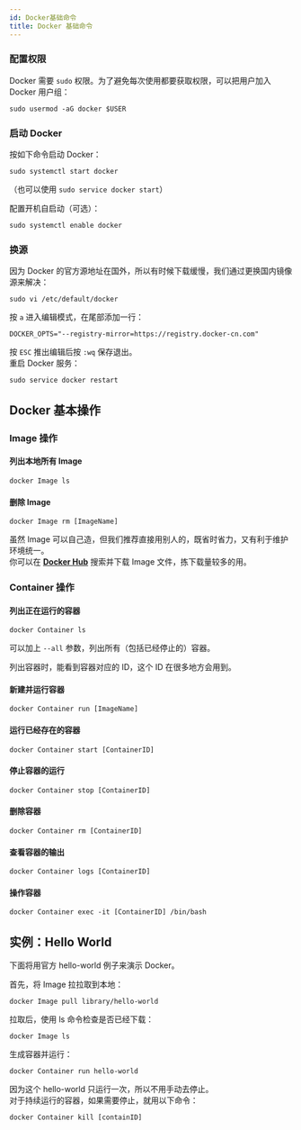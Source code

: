 ```yaml
---
id: Docker基础命令
title: Docker 基础命令
---
```


### 配置权限

Docker 需要 `sudo` 权限。为了避免每次使用都要获取权限，可以把用户加入 Docker 用户组：

```shell
sudo usermod -aG docker $USER
```

### 启动 Docker

按如下命令启动 Docker：

```shell
sudo systemctl start docker
```

（也可以使用 `sudo service docker start`）

配置开机自启动（可选）：

```shell
sudo systemctl enable docker
```

### 换源

因为 Docker 的官方源地址在国外，所以有时候下载缓慢，我们通过更换国内镜像源来解决：

```shell
sudo vi /etc/default/docker
```

按 `a` 进入编辑模式，在尾部添加一行：

```
DOCKER_OPTS="--registry-mirror=https://registry.docker-cn.com"
```

按 `ESC` 推出编辑后按 `:wq` 保存退出。  
重启 Docker 服务：

```shell
sudo service docker restart
```

## Docker 基本操作

### Image 操作

#### 列出本地所有 Image

```shell
docker Image ls
```

#### 删除 Image

```shell
docker Image rm [ImageName]
```

虽然 Image 可以自己造，但我们推荐直接用别人的，既省时省力，又有利于维护环境统一。  
你可以在 [**Docker Hub**](https://hub.docker.com/) 搜索并下载 Image 文件，拣下载量较多的用。

### Container 操作

#### 列出正在运行的容器

```shell
docker Container ls
```

可以加上 `--all` 参数，列出所有（包括已经停止的）容器。

列出容器时，能看到容器对应的 ID，这个 ID 在很多地方会用到。

#### 新建并运行容器

```shell
docker Container run [ImageName]
```

#### 运行已经存在的容器

```shell
docker Container start [ContainerID]
```

#### 停止容器的运行

```shell
docker Container stop [ContainerID]
```

#### 删除容器

```shell
docker Container rm [ContainerID]
```

#### 查看容器的输出

```shell
docker Container logs [ContainerID]
```

#### 操作容器

```shell
docker Container exec -it [ContainerID] /bin/bash
```

## 实例：Hello World

下面将用官方 hello-world 例子来演示 Docker。

首先，将 Image 拉拉取到本地：

```shell
docker Image pull library/hello-world
```

拉取后，使用 ls 命令检查是否已经下载：

```shell
docker Image ls
```

生成容器并运行：

```shell
docker Container run hello-world
```

因为这个 hello-world 只运行一次，所以不用手动去停止。  
对于持续运行的容器，如果需要停止，就用以下命令：

```shell
docker Container kill [containID]
```
